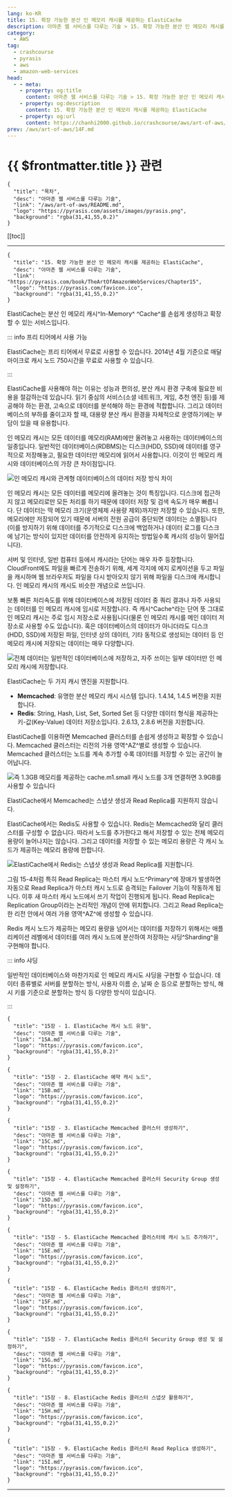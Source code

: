 ```yaml
---
lang: ko-KR
title: 15. 확장 가능한 분산 인 메모리 캐시를 제공하는 ElastiCache
description: 아마존 웹 서비스를 다루는 기술 > 15. 확장 가능한 분산 인 메모리 캐시를 제공하는 ElastiCache
category:
  - AWS
tag: 
  - crashcourse
  - pyrasis
  - aws 
  - amazon-web-services
head:
  - - meta:
    - property: og:title
      content: 아마존 웹 서비스를 다루는 기술 > 15. 확장 가능한 분산 인 메모리 캐시를 제공하는 ElastiCache
    - property: og:description
      content: 15. 확장 가능한 분산 인 메모리 캐시를 제공하는 ElastiCache
    - property: og:url
      content: https://chanhi2000.github.io/crashcourse/aws/art-of-aws/15.html
prev: /aws/art-of-aws/14F.md
---
```


# {{ $frontmatter.title }} 관련

```component VPCard
{
  "title": "목차",
  "desc": "아마존 웹 서비스를 다루는 기술",
  "link": "/aws/art-of-aws/README.md",
  "logo": "https://pyrasis.com/assets/images/pyrasis.png",
  "background": "rgba(31,41,55,0.2)"
}
```

[[toc]]

---

```component VPCard
{
  "title": "15. 확장 가능한 분산 인 메모리 캐시를 제공하는 ElastiCache",
  "desc": "아마존 웹 서비스를 다루는 기술",
  "link": "https://pyrasis.com/book/TheArtOfAmazonWebServices/Chapter15",
  "logo": "https://pyrasis.com/favicon.ico",
  "background": "rgba(31,41,55,0.2)"
}
```

ElastiCache는 분산 인 메모리 캐시^In-Memory^ ^Cache^를 손쉽게 생성하고 확장할 수 있는 서비스입니다.

::: info 프리 티어에서 사용 가능

ElastiCache는 프리 티어에서 무료로 사용할 수 있습니다. 2014년 4월 기준으로 매달 마이크로 캐시 노드 750시간을 무료로 사용할 수 있습니다.

:::

ElastiCache를 사용해야 하는 이유는 성능과 편의성, 분산 캐시 환경 구축에 필요한 비용을 절감하는데 있습니다. 읽기 중심의 서비스(소셜 네트워크, 게임, 추천 엔진 등)를 제공해야 하는 환경, 고속으로 데이터를 분석해야 하는 환경에 적합합니다. 그리고 데이터베이스의 부하를 줄이고자 할 때, 대용량 분산 캐시 환경을 자체적으로 운영하기에는 부담이 있을 때 유용합니다.

인 메모리 캐시는 모든 데이터를 메모리(RAM)에만 올려놓고 사용하는 데이터베이스의 일종입니다. 일반적인 데이터베이스(RDBMS)는 디스크(HDD, SSD)에 데이터를 영구적으로 저장해놓고, 필요한 데이터만 메모리에 읽어서 사용합니다. 이것이 인 메모리 캐시와 데이터베이스의 가장 큰 차이점입니다.

![인 메모리 캐시와 관계형 데이터베이스의 데이터 저장 방식 차이](https://pyrasis.com/assets/images/TheArtOfAmazonWebServicesChapter15/1.png)

인 메모리 캐시는 모든 데이터를 메모리에 올려놓는 것이 특징입니다. 디스크에 접근하지 않고 메모리로만 모든 처리를 하기 때문에 데이터 저장 및 검색 속도가 매우 빠릅니다. 단 데이터는 딱 메모리 크기(운영체제 사용량 제외)까지만 저장할 수 있습니다. 또한, 메모리에만 저장되어 있기 때문에 서버의 전원 공급이 중단되면 데이터는 소멸됩니다(이를 방지하기 위해 데이터를 주기적으로 디스크에 백업하거나 데이터 로그를 디스크에 남기는 방식이 있지만 데이터를 안전하게 유지하는 방법일수록 캐시의 성능이 떨어집니다).

서버 및 인터넷, 일반 컴퓨터 등에서 캐시라는 단어는 매우 자주 등장합니다. CloudFront에도 파일을 빠르게 전송하기 위해, 세계 각지에 에지 로케이션을 두고 파일을 캐시하며 웹 브라우저도 파일을 다시 받아오지 않기 위해 파일을 디스크에 캐시합니다. 인 메모리 캐시의 캐시도 비슷한 개념으로 쓰입니다.

보통 빠른 처리속도를 위해 데이터베이스에 저장된 데이터 중 쿼리 결과나 자주 사용되는 데이터를 인 메모리 캐시에 임시로 저장합니다. 즉 캐시^Cache^라는 단어 뜻 그대로 인 메모리 캐시는 주로 임시 저장소로 사용됩니다(물론 인 메모리 캐시를 메인 데이터 저장소로 사용할 수도 있습니다). 혹은 데이터베이스의 데이터가 아니더라도 디스크(HDD, SSD)에 저장된 파일, 인터넷 상의 데이터, 기타 동적으로 생성되는 데이터 등 인 메모리 캐시에 저장되는 데이터는 매우 다양합니다.

![전체 데이터는 일반적인 데이터베이스에 저장하고, 자주 쓰이는 일부 데이터만 인 메모리 캐시에 저장합니다.](https://pyrasis.com/assets/images/TheArtOfAmazonWebServicesChapter15/2.png)

ElastiCache는 두 가지 캐시 엔진을 지원합니다.

- **Memcached**: 유명한 분산 메모리 캐시 시스템 입니다. 1.4.14, 1.4.5 버전을 지원합니다.
- <FontIcon icon="iconfont icon-redis"/>**Redis**: String, Hash, List, Set, Sorted Set 등 다양한 데이터 형식을 제공하는 키-값(Key-Value) 데이터 저장소입니다. 2.6.13, 2.8.6 버전을 지원합니다.

ElastiCache를 이용하면 Memcached 클러스터를 손쉽게 생성하고 확장할 수 있습니다. Memcached 클러스터는 리전의 가용 영역^AZ^별로 생성할 수 있습니다. Memcached 클러스터는 노드를 계속 추가할 수록 데이터를 저장할 수 있는 공간이 늘어납니다.

![즉 1.3GB 메모리를 제공하는 `cache.m1.small` 캐시 노드를 3개 연결하면 3.9GB를 사용할 수 있습니다](https://pyrasis.com/assets/images/TheArtOfAmazonWebServicesChapter15/3.png)

ElastiCache에서 Memcached는 스냅샷 생성과 Read Replica를 지원하지 않습니다.

ElastiCache에서는 <FontIcon icon="iconfont icon-redis"/>Redis도 사용할 수 있습니다. <FontIcon icon="iconfont icon-redis"/>Redis는 Memcached와 달리 클러스터를 구성할 수 없습니다. 따라서 노드를 추가한다고 해서 저장할 수 있는 전체 메모리 용량이 늘어나지는 않습니다. 그리고 데이터를 저장할 수 있는 메모리 용량은 각 캐시 노드가 제공하는 메모리 용량에 한합니다.

![ElastiCache에서 <FontIcon icon="iconfont icon-redis"/>Redis는 스냅샷 생성과 Read Replica를 지원합니다.](https://pyrasis.com/assets/images/TheArtOfAmazonWebServicesChapter15/4.png)

그림 15-4처럼  특히 Read Replica는 마스터 캐시 노드^Primary^에 장애가 발생하면 자동으로 Read Replica가 마스터 캐시 노드로 승격되는 Failover 기능이 작동하게 됩니다. 이후 새 마스터 캐시 노드에서 쓰기 작업이 진행되게 됩니다. Read Replica는 Replication Group이라는 논리적인 개념이 안에 위치합니다. 그리고 Read Replica는 한 리전 안에서 여러 가용 영역^AZ^에 생성할 수 있습니다.

<FontIcon icon="iconfont icon-redis"/>Redis 캐시 노드가 제공하는 메모리 용량을 넘어서는 데이터를 저장하기 위해서는 애플리케이션 레벨에서 데이터를 여러 캐시 노드에 분산하여 저장하는 샤딩^Sharding^을 구현해야 합니다.

::: info 샤딩

일반적인 데이터베이스와 마찬가지로 인 메모리 캐시도 샤딩을 구현할 수 있습니다. 데이터 종류별로 서버를 분할하는 방식, 사용자 이름 순, 날짜 순 등으로 분할하는 방식, 해시 키를 기준으로 분할하는 방식 등 다양한 방식이 있습니다.

:::

```component VPCard
{
  "title": "15장 - 1. ElastiCache 캐시 노드 유형",
  "desc": "아마존 웹 서비스를 다루는 기술",
  "link": "15A.md",
  "logo": "https://pyrasis.com/favicon.ico",
  "background": "rgba(31,41,55,0.2)"
}
```

```component VPCard
{
  "title": "15장 - 2. ElastiCache 예약 캐시 노드",
  "desc": "아마존 웹 서비스를 다루는 기술",
  "link": "15B.md",
  "logo": "https://pyrasis.com/favicon.ico",
  "background": "rgba(31,41,55,0.2)"
}
```

```component VPCard
{
  "title": "15장 - 3. ElastiCache Memcached 클러스터 생성하기",
  "desc": "아마존 웹 서비스를 다루는 기술",
  "link": "15C.md",
  "logo": "https://pyrasis.com/favicon.ico",
  "background": "rgba(31,41,55,0.2)"
}
```

```component VPCard
{
  "title": "15장 - 4. ElastiCache Memcached 클러스터 Security Group 생성 및 설정하기",
  "desc": "아마존 웹 서비스를 다루는 기술",
  "link": "15D.md",
  "logo": "https://pyrasis.com/favicon.ico",
  "background": "rgba(31,41,55,0.2)"
}
```

```component VPCard
{
  "title": "15장 - 5. ElastiCache Memcached 클러스터에 캐시 노드 추가하기",
  "desc": "아마존 웹 서비스를 다루는 기술",
  "link": "15E.md",
  "logo": "https://pyrasis.com/favicon.ico",
  "background": "rgba(31,41,55,0.2)"
}
```

```component VPCard
{
  "title": "15장 - 6. ElastiCache Redis 클러스터 생성하기",
  "desc": "아마존 웹 서비스를 다루는 기술",
  "link": "15F.md",
  "logo": "https://pyrasis.com/favicon.ico",
  "background": "rgba(31,41,55,0.2)"
}
```

```component VPCard
{
  "title": "15장 - 7. ElastiCache Redis 클러스터 Security Group 생성 및 설정하기",
  "desc": "아마존 웹 서비스를 다루는 기술",
  "link": "15G.md",
  "logo": "https://pyrasis.com/favicon.ico",
  "background": "rgba(31,41,55,0.2)"
}
```

```component VPCard
{
  "title": "15장 - 8. ElastiCache Redis 클러스터 스냅샷 활용하기",
  "desc": "아마존 웹 서비스를 다루는 기술",
  "link": "15H.md",
  "logo": "https://pyrasis.com/favicon.ico",
  "background": "rgba(31,41,55,0.2)"
}
```

```component VPCard
{
  "title": "15장 - 9. ElastiCache Redis 클러스터 Read Replica 생성하기",
  "desc": "아마존 웹 서비스를 다루는 기술",
  "link": "15I.md",
  "logo": "https://pyrasis.com/favicon.ico",
  "background": "rgba(31,41,55,0.2)"
}
```

---

<TagLinks />